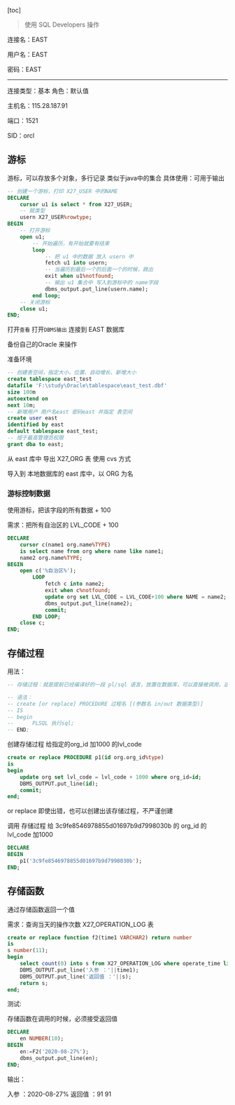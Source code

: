 [toc]

> 使用 SQL Developers 操作

连接名：EAST

用户名：EAST

密码：EAST

------

连接类型：基本				角色：默认值

主机名：115.28.187.91

端口：1521

SID：orcl



## 游标

游标，可以存放多个对象，多行记录   类似于java中的集合
具体使用：可用于输出

```sql
-- 创建一个游标，打印 X27_USER 中的NAME
DECLARE
    cursor u1 is select * from X27_USER;
    -- 赋类型
    usern X27_USER%rowtype;
BEGIN
    -- 打开游标
    open u1;
        -- 开始遍历，有开始就要有结束
        loop
            -- 把 u1 中的数据 放入 usern 中
            fetch u1 into usern;
            -- 当遍历到最后一个的后面一个的时候，跳出
            exit when u1%notfound;
            -- 输出 u1 集合中 写入到游标中的 name字段
            dbms_output.put_line(usern.name);
        end loop;
    -- 关闭游标
    close u1;
END;
```

打开`查看`   打开`DBMS输出`   连接到  EAST 数据库



备份自己的Oracle 来操作

准备环境

```sql
-- 创建表空间，指定大小、位置、自动增长、新增大小
create tablespace east_test
datafile 'F:\study\Oracle\tablespace\east_test.dbf'
size 100m
autoextend on 
next 10m;
-- 新增用户 用户名east 密码east 并指定 表空间
create user east
identified by east
default tablespace east_test;
-- 授于最高管理员权限
grant dba to east;
```

从 east 库中 导出 X27_ORG 表 使用 cvs 方式

导入到 本地数据库的 east 库中，以 ORG 为名

### 游标控制数据

使用游标，把该字段的所有数据 + 100

需求：把所有自治区的 LVL_CODE  + 100

```sql
DECLARE
    cursor c(name1 org.name%TYPE)
    is select name from org where name like name1;
    name2 org.name%TYPE;
BEGIN
    open c('%自治区%');
        LOOP
            fetch c into name2;
            exit when c%notfound;
            update org set LVL_CODE = LVL_CODE+100 where NAME = name2;
            dbms_output.put_line(name2);
            commit;
        END LOOP;
    close c;
END;
```

## 存储过程

用法：

```sql
-- 存储过程：就是提前已经编译好的一段 pl/sql 语言，放置在数据库，可以直接被调用，这一段pl/sql 一般都是固定步骤的业务

-- 语法：
-- create [or replace] PROCEDURE 过程名 [(参数名 in/out 数据类型)]
-- IS
-- begin
-- 		PLSQL 执行sql;
-- END;
```

创建存储过程 给指定的org_id 加1000 的lvl_code

```sql
create or replace PROCEDURE p1(id org.org_id%type)
is
begin
    update org set lvl_code = lvl_code + 1000 where org_id=id;
    DBMS_OUTPUT.put_line(id);
    commit;
end;
```

or replace 即使出错，也可以创建出该存储过程，不严谨创建

调用 存储过程    给 3c9fe8546978855d01697b9d7998030b 的 org_id 的 lvl_code 加1000

```sql
DECLARE
BEGIN
	p1('3c9fe8546978855d01697b9d7998030b');
END;
```

## 存储函数

通过存储函数返回一个值

需求：查询当天的操作次数    X27_OPERATION_LOG 表

```sql
create or replace function f2(time1 VARCHAR2) return number
is
s number(11);
begin
    select count(0) into s from X27_OPERATION_LOG where operate_time like time1;
    DBMS_OUTPUT.put_line('入参 ：'||time1);
    DBMS_OUTPUT.put_line('返回值 ：'||s);
    return s;
end;
```

测试:

存储函数在调用的时候，必须接受返回值

```sql
DECLARE 
	en NUMBER(10);
BEGIN
	en:=F2('2020-08-27%');
	dbms_output.put_line(en);
END;
```

输出：

入参 ：2020-08-27%
返回值 ：91
91